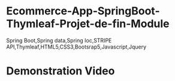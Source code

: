 # Ecommerce-App-SpringBoot-Thymleaf-Projet-de-fin-Module
Spring Boot,Spring data,Spring Ioc,STRIPE API,Thymleaf,HTML5,CSS3,Bootsrap5,Javascript,Jquery

<h1>Demonstration Video</h1>







